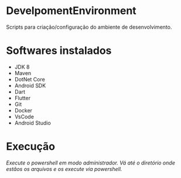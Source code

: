 # DevelpomentEnvironment
Scripts para criação/configuração do ambiente de desenvolvimento.
# Softwares instalados
- JDK 8
- Maven
- DotNet Core
- Android SDK
- Dart
- Flutter
- Git
- Docker
- VsCode
- Android Studio
# Execução
*Execute o powershell em modo administrador.
Vá até o diretório onde estãos os arquivos e os execute via powershell.*
